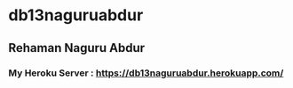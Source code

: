 # db13naguruabdur
## Rehaman Naguru Abdur
### My Heroku Server : https://db13naguruabdur.herokuapp.com/

